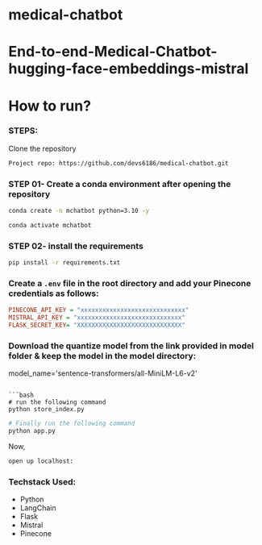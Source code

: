 # medical-chatbot
# End-to-end-Medical-Chatbot-hugging-face-embeddings-mistral

# How to run?
### STEPS:

Clone the repository

```bash
Project repo: https://github.com/devs6186/medical-chatbot.git
```

### STEP 01- Create a conda environment after opening the repository

```bash
conda create -n mchatbot python=3.10 -y
```

```bash
conda activate mchatbot
```

### STEP 02- install the requirements
```bash
pip install -r requirements.txt
```


### Create a `.env` file in the root directory and add your Pinecone credentials as follows:

```ini
PINECONE_API_KEY = "xxxxxxxxxxxxxxxxxxxxxxxxxxxxx"
MISTRAL_API_KEY = "xxxxxxxxxxxxxxxxxxxxxxxxxxxxx"
FLASK_SECRET_KEY= "XXXXXXXXXXXXXXXXXXXXXXXXXXXXX"
```


### Download the quantize model from the link provided in model folder & keep the model in the model directory:

model_name='sentence-transformers/all-MiniLM-L6-v2'
```

```bash
# run the following command
python store_index.py
```

```bash
# Finally run the following command
python app.py
```

Now,
```bash
open up localhost:
```


### Techstack Used:

- Python
- LangChain
- Flask
- Mistral
- Pinecone

